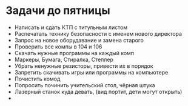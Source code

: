 # Задачи до пятницы

- Написать и сдать КТП с титульным листом
- Распечатать технику безопасности с именем нового директора
- Запрос на новое оборудавание и замена старого
- Проверить все компы в 104 и 106
- Скачать нужные программы на каждый комп
- Маркеры, Бумага, Стиралка, Степлер
- Убрать ненужные резисторы, привести их в порядок
- Запретить скачивать игры или программы на компьютере
- Почистить комод
- Попросить починить учительский стол, чёрная штука
- Лазерный станок куда девать, (вид портит, дети могут открыть)
- 
